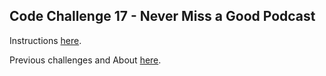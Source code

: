 ## Code Challenge 17 - Never Miss a Good Podcast

Instructions [here](http://pybit.es/codechallenge17.html).

Previous challenges and About [here](http://pybit.es/pages/challenges.html).
